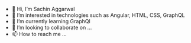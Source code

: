 - 👋 Hi, I’m Sachin Aggarwal
- 👀 I’m interested in technologies such as Angular, HTML, CSS, GraphQL
- 🌱 I’m currently learning GraphQl
- 💞️ I’m looking to collaborate on ...
- 📫 How to reach me ...

<!---
sachin1208/sachin1208 is a ✨ special ✨ repository because its `README.md` (this file) appears on your GitHub profile.
You can click the Preview link to take a look at your changes.
--->
